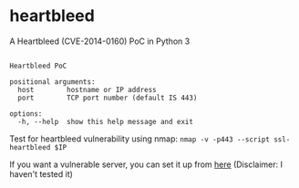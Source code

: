 # heartbleed
A Heartbleed (CVE-2014-0160) PoC in Python 3

```usage: heartbleed.py [-h] host [port]

Heartbleed PoC

positional arguments:
  host        hostname or IP address
  port        TCP port number (default IS 443)

options:
  -h, --help  show this help message and exit
```

Test for heartbleed vulnerability using nmap:
```nmap -v -p443 --script ssl-heartbleed $IP```

If you want a vulnerable server, you can set it up from [here]([url](https://github.com/jas9reet/heartbleed-lab)https://github.com/jas9reet/heartbleed-lab) (Disclaimer: I haven't tested it)
